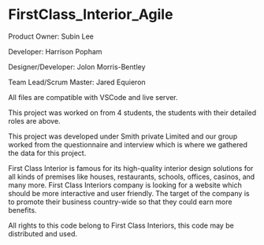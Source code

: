 # FirstClass_Interior_Agile

Product Owner: Subin Lee

Developer: Harrison Popham

Designer/Developer: Jolon Morris-Bentley

Team Lead/Scrum Master: Jared Equieron


All files are compatible with VSCode and live server.

This project was worked on from 4 students, the students with their detailed roles are above.

This project was developed under Smith private Limited and our group worked from the questionnaire and interview which is where we gathered the data for this project.

First Class Interior is famous for its high-quality interior design solutions for all kinds of premises like houses, restaurants, schools, offices, casinos, and many 
more. First Class Interiors company is looking for a website which should be more interactive and user friendly. The target of the company is to promote their business 
country-wide so that they could earn more benefits.

All rights to this code belong to First Class Interiors, this code may be distributed and used.
